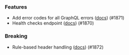 ### Features

- Add error codes for all GraphQL errors ([docs](https://grafbase.com/docs/federation/error-codes)) (#1871)
- Health checks endpoint ([docs](https://grafbase.com/docs/self-hosted-gateway#health-checks)) (#1870)

### Breaking

- Rule-based header handling ([docs](https://grafbase.com/docs/self-hosted-gateway#global-header-configuration)) (#1872)
